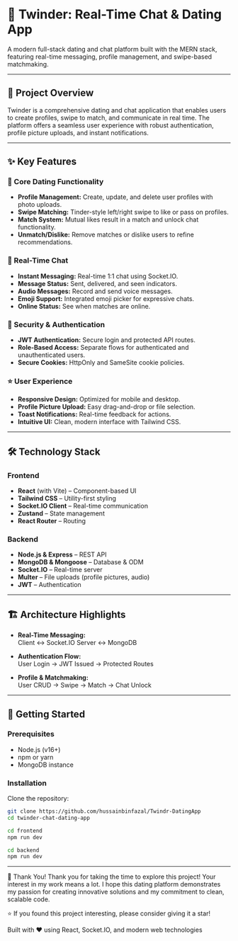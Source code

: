 # 💖 Twinder: Real-Time Chat & Dating App

A modern full-stack dating and chat platform built with the MERN stack, featuring real-time messaging, profile management, and swipe-based matchmaking.

---

## 🌟 Project Overview

Twinder is a comprehensive dating and chat application that enables users to create profiles, swipe to match, and communicate in real time. The platform offers a seamless user experience with robust authentication, profile picture uploads, and instant notifications.

---

## ✨ Key Features

### 🎯 Core Dating Functionality
- **Profile Management:** Create, update, and delete user profiles with photo uploads.
- **Swipe Matching:** Tinder-style left/right swipe to like or pass on profiles.
- **Match System:** Mutual likes result in a match and unlock chat functionality.
- **Unmatch/Dislike:** Remove matches or dislike users to refine recommendations.

### 💬 Real-Time Chat
- **Instant Messaging:** Real-time 1:1 chat using Socket.IO.
- **Message Status:** Sent, delivered, and seen indicators.
- **Audio Messages:** Record and send voice messages.
- **Emoji Support:** Integrated emoji picker for expressive chats.
- **Online Status:** See when matches are online.

### 🔐 Security & Authentication
- **JWT Authentication:** Secure login and protected API routes.
- **Role-Based Access:** Separate flows for authenticated and unauthenticated users.
- **Secure Cookies:** HttpOnly and SameSite cookie policies.

### ⭐ User Experience
- **Responsive Design:** Optimized for mobile and desktop.
- **Profile Picture Upload:** Easy drag-and-drop or file selection.
- **Toast Notifications:** Real-time feedback for actions.
- **Intuitive UI:** Clean, modern interface with Tailwind CSS.

---

## 🛠️ Technology Stack

### Frontend
- **React** (with Vite) – Component-based UI
- **Tailwind CSS** – Utility-first styling
- **Socket.IO Client** – Real-time communication
- **Zustand** – State management
- **React Router** – Routing

### Backend
- **Node.js & Express** – REST API
- **MongoDB & Mongoose** – Database & ODM
- **Socket.IO** – Real-time server
- **Multer** – File uploads (profile pictures, audio)
- **JWT** – Authentication

---

## 🏗️ Architecture Highlights

- **Real-Time Messaging:**  
  Client ↔ Socket.IO Server ↔ MongoDB

- **Authentication Flow:**  
  User Login → JWT Issued → Protected Routes

- **Profile & Matchmaking:**  
  User CRUD → Swipe → Match → Chat Unlock

---

## 🚀 Getting Started

### Prerequisites
- Node.js (v16+)
- npm or yarn
- MongoDB instance

### Installation

Clone the repository:
```sh
git clone https://github.com/hussainbinfazal/Twindr-DatingApp
cd twinder-chat-dating-app

cd frontend
npm run dev

cd backend
npm run dev

```

---

🙏 Thank You! Thank you for taking the time to explore this project! Your interest in my work means a lot. I hope this dating platform demonstrates my passion for creating innovative solutions and my commitment to clean, scalable code.

⭐ If you found this project interesting, please consider giving it a star!

Built with ❤️ using React, Socket.IO, and modern web technologies